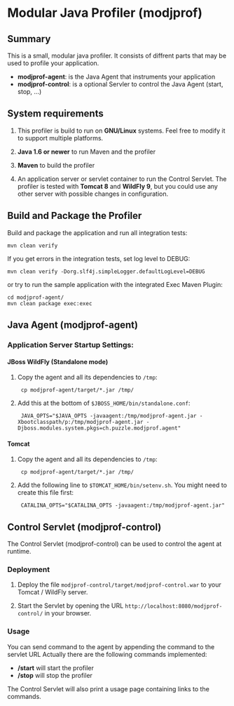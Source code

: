 # Modular Java Profiler (modjprof)
## Summary
This is a small, modular java profiler. It consists of diffrent parts that may be used to profile your application.

- **modjprof-agent**: is the Java Agent that instruments your application
- **modjprof-control**: is a optional Servler to control the Java Agent (start, stop, ...)


## System requirements
 1. This profiler is build to run on **GNU/Linux** systems. Feel free to modify it to support multiple platforms.

 1. **Java 1.6 or newer** to run Maven and the profiler

 1. **Maven** to build the profiler

 1. An application server or servlet container to run the Control Servlet. The profiler is tested with **Tomcat 8** and **WildFly 9**, but you could use any other server with possible changes in configuration.

## Build and Package the Profiler
Build and package the application and run all integration tests:

    mvn clean verify

If you get errors in the integration tests, set log level to DEBUG:

    mvn clean verify -Dorg.slf4j.simpleLogger.defaultLogLevel=DEBUG

or try to run the sample application with the integrated  Exec Maven Plugin:

    cd modjprof-agent/
    mvn clean package exec:exec

## Java Agent (modjprof-agent)
### Application Server Startup Settings:
#### JBoss WildFly (Standalone mode)
<!-- ### Domain mode-->
1. Copy the agent and all its dependencies to `/tmp`:

        cp modjprof-agent/target/*.jar /tmp/

1. Add this at the bottom of `$JBOSS_HOME/bin/standalone.conf`:

        JAVA_OPTS="$JAVA_OPTS -javaagent:/tmp/modjprof-agent.jar -Xbootclasspath/p:/tmp/modjprof-agent.jar -Djboss.modules.system.pkgs=ch.puzzle.modjprof.agent"

#### Tomcat
1. Copy the agent and all its dependencies to `/tmp`:

        cp modjprof-agent/target/*.jar /tmp/

1. Add the following line to `$TOMCAT_HOME/bin/setenv.sh`. You might need to create this file first:

        CATALINA_OPTS="$CATALINA_OPTS -javaagent:/tmp/modjprof-agent.jar"

## Control Servlet (modjprof-control)
The Control Servlet (modjprof-control) can be used to control the agent at runtime.

### Deployment
1.  Deploy the file `modjprof-control/target/modjprof-control.war` to your Tomcat / WildFly server.

2. Start the Servlet by opening the URL `http://localhost:8080/modjprof-control/` in your browser.

### Usage
You can send command to the agent by appending the command to the servlet URL
Actually there are the following commands implemented:

 - **/start**	will start the profiler
 - **/stop**	will stop the profiler

The Control Servlet will also print a usage page containing links to the commands.
